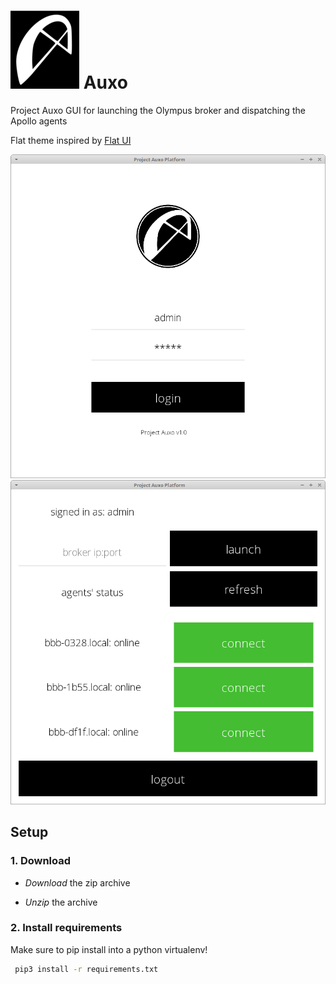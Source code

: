 # ![Logo](gui/assets/Auxo_Logo_Black_20.png) Auxo

Project Auxo GUI for launching the Olympus broker and dispatching the Apollo agents 

Flat theme inspired by [Flat UI](http://designmodo.github.io/Flat-UI/)

![Login screen](screenshots/login_screen.png)
![Connected screen](screenshots/connected_screen.png)


## Setup

### 1. Download

- _Download_ the zip archive 

- _Unzip_ the archive

### 2. Install requirements
Make sure to pip install into a python virtualenv!
```bash
 pip3 install -r requirements.txt
```